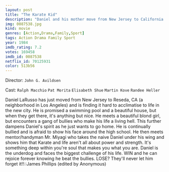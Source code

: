 ```yaml
---
layout: post
title: "The Karate Kid"
description: "Daniel and his mother move from New Jersey to California. She has a wonderful new job, but Daniel quickly discovers that a dark haired Italian boy with a Jersey accent doesn't fit into the blond surfer crowd. Daniel manages to talk his way out of some fights, but he is finally cornered by several who belong to the same karate school. As Daniel is passing out from the beating he sees Miyagi, the elderly gardener leaps into the fra.."
img: 0087538.jpg
kind: movie
genres: [Action,Drama,Family,Sport]
tags: Action Drama Family Sport 
year: 1984
imdb_rating: 7.2
votes: 169458
imdb_id: 0087538
netflix_id: 70125931
color: 513b56
---
```

Director: `John G. Avildsen`  

Cast: `Ralph Macchio` `Pat Morita` `Elisabeth Shue` `Martin Kove` `Randee Heller` 

Daniel LaRusso has just moved from New Jersey to Reseda, CA (a neighborhood in Los Angeles) and is finding it hard to acclimatise to life in the new city. He is promised a swimming pool and a beautiful house, but when they get there, it's anything but nice. He meets a beautiful blond girl, but encounters a gang of bullies who make his life a living hell. This further dampens Daniel's spirit as he just wants to go home. He is continually bullied and is afraid to show his face around the high school. He then meets mentor/handyman Mr. Miyagi who takes the naive Daniel under his wing and shows him that Karate and life aren't all about power and strength. It's something deep within you're soul that makes you what you are. Daniel is the underdog and faces the biggest challenge of his life. WIN and he can rejoice forever knowing he beat the bullies. LOSE? They'll never let him forget it!!::James Phillips (edited by Anonymous)